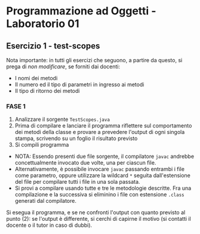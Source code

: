 # Programmazione ad Oggetti - Laboratorio 01

## Esercizio 1 - test-scopes

Nota importante: in tutti gli esercizi che seguono, a partire da questo, si prega di *non modificare*, se forniti dai docenti:

* I nomi dei metodi
* Il numero ed il tipo di parametri in ingresso ai metodi
* Il tipo di ritorno dei metodi

### FASE 1

1. Analizzare il sorgente `TestScopes.java`
2. Prima di compilare e lanciare il programma riflettere sul comportamento dei metodi della classe e provare a prevedere l'output di ogni singola stampa, scrivendo su un foglio il risultato previsto
3. Si compili programma

* NOTA: Essendo presenti due file sorgente, il compilatore `javac` andrebbe concettualmente invocato due volte, una per ciascun file.
* Alternativamente, è possibile invocare `javac` passando entrambi i file come parametro, oppure utilizzare la wildcard `*` seguita dall'estensione del file per compilare tutti i file in una sola passata.
* Si provi a compilare usando tutte e tre le metodologie descritte. Fra una compilazione e la successiva si eliminino i file con estensione `.class` generati dal compilatore.

Si esegua il programma, e se ne confronti l'output con quanto previsto al punto (2): se l'output è differente, si cerchi di capirne il motivo (si contatti il docente o il tutor in caso di dubbi).
